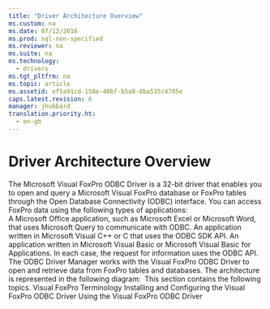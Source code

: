 ```yaml
---
title: "Driver Architecture Overview"
ms.custom: na
ms.date: 07/12/2016
ms.prod: sql-non-specified
ms.reviewer: na
ms.suite: na
ms.technology: 
  - drivers
ms.tgt_pltfrm: na
ms.topic: article
ms.assetid: ef5a91cd-158e-40bf-b5a8-8ba535c4705e
caps.latest.revision: 6
manager: jhubbard
translation.priority.ht: 
  - en-gb
---
```

# Driver Architecture Overview
<?xml version="1.0" encoding="utf-8"?>
<developerConceptualDocument xmlns="http://ddue.schemas.microsoft.com/authoring/2003/5" xmlns:xlink="http://www.w3.org/1999/xlink" xmlns:xsi="http://www.w3.org/2001/XMLSchema-instance" xsi:schemaLocation="http://ddue.schemas.microsoft.com/authoring/2003/5 http://dduestorage.blob.core.windows.net/ddueschema/developer.xsd">
  <introduction>
    <para>The Microsoft Visual FoxPro ODBC Driver is a 32-bit driver that enables you to open and query a Microsoft Visual FoxPro database or FoxPro tables through the Open Database Connectivity (ODBC) interface. You can access FoxPro data using the following types of applications:  </para>
  </introduction>
  <section>
    <content>
      <list class="bullet">
        <listItem>
          <para>A Microsoft Office application, such as Microsoft Excel or Microsoft Word, that uses Microsoft Query to communicate with ODBC.</para>
        </listItem>
        <listItem>
          <para>An application written in Microsoft Visual C++ or C that uses the ODBC SDK API.</para>
        </listItem>
        <listItem>
          <para>An application written in Microsoft Visual Basic or Microsoft Visual Basic for Applications.</para>
        </listItem>
      </list>
      <para>In each case, the request for information uses the ODBC API. The ODBC Driver Manager works with the Visual FoxPro ODBC Driver to open and retrieve data from FoxPro tables and databases.</para>
      <para>The architecture is represented in the following diagram:</para>
      <mediaLink>
        <image xlink:href="c68ab6e5-9dbd-498b-a491-176965e02980" />
      </mediaLink>
      <para>This section contains the following topics.  </para>
      <list class="bullet">
        <listItem>
          <para>
            <legacyLink xlink:href="a379b3cb-0393-46e7-b03b-724a56d8f31c">Visual FoxPro Terminology</legacyLink>           </para>
        </listItem>
        <listItem>
          <para>
            <legacyLink xlink:href="4202165e-b89c-47a5-ae59-0c98988caad5">Installing and Configuring the Visual FoxPro ODBC Driver</legacyLink>           </para>
        </listItem>
        <listItem>
          <para>
            <legacyLink xlink:href="c50371a0-b1b2-406c-a4e5-d5191d519f5b">Using the Visual FoxPro ODBC Driver</legacyLink>           </para>
        </listItem>
      </list>
    </content>
  </section>
  <relatedTopics />
</developerConceptualDocument>